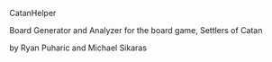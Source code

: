 CatanHelper


Board Generator and Analyzer for the board game, Settlers of Catan

by Ryan Puharic and Michael Sikaras
